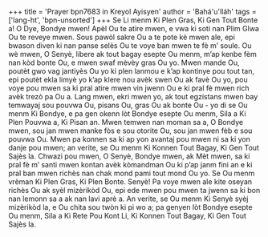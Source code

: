 +++
title = 'Prayer bpn7683 in Kreyol Ayisyen'
author = 'Bahá'u'lláh'
tags = ['lang-ht', 'bpn-unsorted']
+++
Se Li menm Ki Plen Gras, Ki Gen Tout Bonte a!
O Dye, Bondye mwen! Apèl Ou te atire mwen, e vwa ki soti nan Plim Glwa Ou te reveye mwen. Sous pawòl sakre Ou a te pote kè mwen ale, epi bwason diven ki nan panse selès Ou te voye ban mwen te fè m’ soule. Ou wè mwen, O Senyè, libere ak tout bagay esepte Ou menm, m’ap kenbe fèm nan kòd bonte Ou, e mwen swaf mèvèy gras Ou yo. Mwen mande Ou, poutèt gwo vag jantiyès Ou yo ki plen lanmou e k’ap kontinye pou tout tan, epi poutèt ekla limyè yo k’ap klere nou avèk swen Ou ak favè Ou yo, pou voye pou mwen sa ki pral atire mwen vin jwenn Ou e ki pral fè mwen rich avèk trezò pa Ou a. Lang mwen, ekri mwen yo, ak tout egzistans mwen bay temwayaj sou pouvwa Ou, pisans Ou, gras Ou ak bonte Ou - yo di se Ou menm Ki Bondye, e pa gen okenn lòt Bondye esepte Ou menm, Sila a Ki Plen Pouvwa a, Ki Pisan an.
Mwen temwen nan moman sa a, O Bondye mwen, sou jan mwen manke fòs e sou otorite Ou, sou jan mwen fèb e sou pouvwa Ou. Mwen pa konnen sa ki ap yon avantaj pou mwen ni sa ki yon danje pou mwen; an verite, se Ou menm Ki Konnen Tout Bagay, Ki Gen Tout Sajès la. Chwazi pou mwen, O Senyè, Bondye mwen, ak Mèt mwen, sa ki pral fè m’ santi mwen kontan avèk kòmandman Ou ki p’ap janm fini an e ki pral ban mwen richès nan chak mond pami tout mond Ou yo. Se Ou menm vrèman Ki Plen Gras, Ki Plen Bonte.
Senyè! Pa voye mwen ale kite oseyan richès Ou ak syèl mizèrikòd Ou, epi ede mwen pou mwen ta jwenn sa ki bon nan lemonn sa a ak nan lavi aprè a. An verite, se Ou menm Ki Senyè syèj mizèrikòd la, e Ou chita sou twòn ki pi wo a; pa genyen lòt Bondye esepte Ou menm, Sila a Ki Rete Pou Kont Li, Ki Konnen Tout Bagay, Ki Gen Tout Sajès la.

